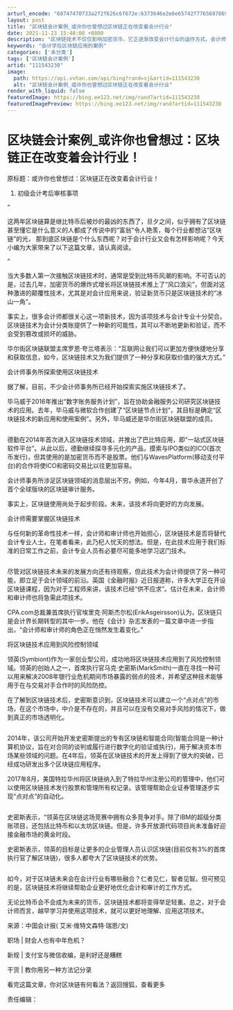 ```yaml
---
arturl_encode: "68747470733a2f2f626c6f672e:6373646e2e6e65742f77656978696e5f33393734333632322f:61727469636c652f64657461696c732f313131353433323330"
layout: post
title: "区块链会计案例_或许你也曾想过区块链正在改变着会计行业"
date: 2021-11-23 15:48:08 +0800
description: "区块链技术不仅仅影响加密货币，它正逐渐改变会计行业的运作方式。会计师事务所如毕马威、德勤等已开始探索"
keywords: "会计学在区块链应用的案例"
categories: ['未分类']
tags: ['区块链会计案例']
artid: "111543230"
image:
  path: https://api.vvhan.com/api/bing?rand=sj&artid=111543230
  alt: "区块链会计案例_或许你也曾想过区块链正在改变着会计行业"
render_with_liquid: false
featuredImage: https://bing.ee123.net/img/rand?artid=111543230
featuredImagePreview: https://bing.ee123.net/img/rand?artid=111543230
---
```


# 区块链会计案例\_或许你也曾想过：区块链正在改变着会计行业！

原标题：或许你也曾想过：区块链正在改变着会计行业！

1. 初级会计考后审核事项

“

这两年区块链算是继比特币后被炒的最凶的东西了，旦夕之间，似乎拥有了区块链甚至懂它是什么意义的人都成了传说中的“富翁”令人艳羡，每个行业都想沾“区块链”的光， 那到底区块链是个什么东西呢？对于会计行业又会有怎样影响呢？今天小编为大家带来了以下这篇文章，请认真阅读。

”

当大多数人第一次接触区块链技术时，通常是受到比特币风潮的影响。不可否认的是，过去几年，加密货币的爆炸式增长将区块链技术推上了“风口浪尖”，但面对这种激进的颠覆性技术，尤其是对会计应用来说，验证新货币只是区块链技术的“冰山一角”。

事实上，很多会计师都很关心这一项新技术，因为该项技术与会计专业十分契合。区块链技术为会计分类账提供了一种新的可能性，其可以不断地更新和验证，而不会受到篡改或损坏的威胁。

华尔街区块链联盟主席罗恩·夸兰塔表示：“互联网让我们可以更加方便快捷地分享和获取信息，如今，区块链技术又为我们提供了一种分享和获取价值的强大方式。”

会计师事务所探索使用区块链技术

据了解，目前，不少会计师事务所已经开始探索实施区块链技术了。

毕马威于2016年推出“数字账务服务计划”，旨在协助金融服务公司研究区块链技术的应用。去年，毕马威与微软合作创建了“区块链节点计划”，其目标是确定“区块链技术的新应用和使用案例”。另外，毕马威还是华尔街区块链联盟的成员。

![]()

德勤在2014年首次进入区块链技术领域，并推出了巴比特应用，即“一站式区块链软件平台”。从此以后，德勤继续探寻多元化的产品，摸索与IPO类似的ICO(首次币发行)，但其使用的是加密货币而不是股票。他们与WavesPlatform(移动支付平台)的合作将使ICO和密码交易比以往更加容易。

会计师事务所涉足区块链领域的消息层出不穷。例如，今年4月，普华永道开创了首个全球版块的区块链审计服务。

事实上，区块链使用尚处于起步阶段。未来，该技术将向更好的方向发展。

会计师需要掌握区块链技术

与任何新的革命性技术一样，会计师和审计师也开始担心，区块链技术是否将替代会计专业人士。在笔者看来，此乃杞人忧天的想法。但是，在此技术应用于我们标准的日常工作之前，会计专业人员有必要尽可能多地学习这门技术。

![]()

尽管对区块链技术未来的发展方向还有待观察，但此技术为会计师提供了另一种可能，即立足于会计领域的前沿。英国《金融时报》近日报道称，许多大学正在开设区块链课程，因为对于工程师来讲，该技术已经“供不应求”。估计在未来，会计师和审计师也将急需此项技术。

CPA.com总裁兼首席执行官埃里克·阿斯杰尔松(ErikAsgeirsson)认为，区块链只是会计界长期转型的其中一步。他在《会计》杂志发表的一篇文章中进一步指出，“会计师和审计师的角色正在悄然发生着变化。”

将区块链技术应用到风险控制领域

领英(Symbiont)作为一家创业型公司，成功地将区块链技术应用到了风险控制领域。领英的创始人之一，首席执行官马克·史密斯(MarkSmith)一直在寻找一种可以用来解决2008年银行业危机期间市场暴露的弱点的技术，并希望这种技术能够用于在与交易对手合作时的风险防控。

在了解到区块链技术后，史密斯意识到，区块链技术可以建立一个“点对点”的市场，在这个市场中，中介是不存在的，并且可以在没有交易对手风险的情况下，做到真正的市场透明化。

![]()

2014年，该公司开始开发史密斯提出的专有区块链和智能合同(智能合同是一种计算机协议，旨在对合同的谈判或履行进行数字化的验证或执行)，用于解决资本市场某些领域的问题。在4年后，领英在区块链技术的开发上得到了很大的突破，已经成功研发出多个区块链应用程序。

2017年8月，美国特拉华州将区块链纳入到了特拉华州注册公司的管理中，他们可以使用区块链技术发行股票和管理所有权记录。该管理帮助企业证券管理逐步实现“点对点”的自动化。

![]()

史密斯表示，“领英在区块链这场竞赛中拥有众多竞争对手。除了IBM的超级分类账项目，还包括比特币和以太坊区块链。但是，许多开放源代码项目尚未准备好迎接金融市场的黄金时段。

史密斯表示，领英的目标是让更多的企业管理人员认识区块链(目前仅有3%的首席执行官了解区块链)，很多人都夸大了区块链技术的优势。

![]()

如今，对于区块链未来会在会计行业有哪些融合？仁者见仁，智者见智。但可预见的是，区块链技术将继续帮助企业更好地优化会计和审计的工作方式。

无论比特币会不会成为未来的货币，区块链技术都将变得举足轻重。总之，对于会计师而言，越早学习并使用这项技术，就可以更好地理解、应用这项技术。

来源：中国会计报( 艾米·维特文森特·瑞恩/文)

职场 | 财会人也有中年危机？

新规 | 支付宝与微信收编，是利好还是糟糕

干货 | 教你用另一种方法记分录

看完这篇文章，你对区块链有何看法？返回搜狐，查看更多

责任编辑：